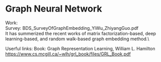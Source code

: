 # Graph Neural Network

Work: \
Survey: BDS_SurveyOfGraphEmbedding_YiWu_ZhiyangGuo.pdf\
It has summerized the recent works of matrix factorization-based, deep learning-based, and random walk-based graph embedding method.\

Userful links:
Book: Graph Representation Learning, William L. Hamilton
https://www.cs.mcgill.ca/~wlh/grl_book/files/GRL_Book.pdf
